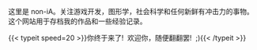 这里是 non-iA。关注游戏开发，图形学，社会科学和任何新鲜有冲击力的事物。这个网站用于存档我的作品和一些经验记录。


{{< typeit speed=20 >}}你终于来了!&nbsp; 欢迎你，随便翻翻罢!&nbsp; ;){{< /typeit >}}
